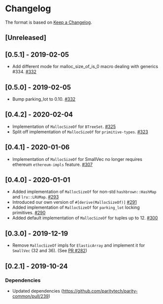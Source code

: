 # Changelog

The format is based on [Keep a Changelog].

[Keep a Changelog]: http://keepachangelog.com/en/1.0.0/

## [Unreleased]

## [0.5.1] - 2019-02-05
- Add different mode for malloc_size_of_is_0 macro dealing with generics #334. [#332](https://github.com/paritytech/parity-common/pull/334)

## [0.5.0] - 2019-02-05
- Bump parking_lot to 0.10. [#332](https://github.com/paritytech/parity-common/pull/332)

## [0.4.2] - 2020-02-04
- Implementation of `MallocSizeOf` for `BTreeSet`. [#325](https://github.com/paritytech/parity-common/pull/325)
- Split off implementation of `MallocSizeOf` for `primitive-types`. [#323](https://github.com/paritytech/parity-common/pull/323)

## [0.4.1] - 2020-01-06
- Implementation of `MallocSizeOf` for SmallVec no longer requires ethereum `ethereum-impls` feature. [#307](https://github.com/paritytech/parity-common/pull/307)

## [0.4.0] - 2020-01-01
- Added implementation of `MallocSizeOf` for non-std `hashbrown::HashMap` and `lru::LRUMap`. [#293](https://github.com/paritytech/parity-common/pull/293)
- Introduced our own version of `#[derive(MallocSizeOf)]` [#291](https://github.com/paritytech/parity-common/pull/291)
- Added implementation of `MallocSizeOf` for `parking_lot` locking primitives. [#290](https://github.com/paritytech/parity-common/pull/290)
- Added default implementation of `MallocSizeOf` for tuples up to 12. [#300](https://github.com/paritytech/parity-common/pull/300)

## [0.3.0] - 2019-12-19
- Remove `MallocSizeOf` impls for `ElasticArray` and implement it for `SmallVec` (32 and 36). (See [PR #282](https://github.com/paritytech/parity-common/pull/282/files))

## [0.2.1] - 2019-10-24
### Dependencies
- Updated dependencies (https://github.com/paritytech/parity-common/pull/239)
